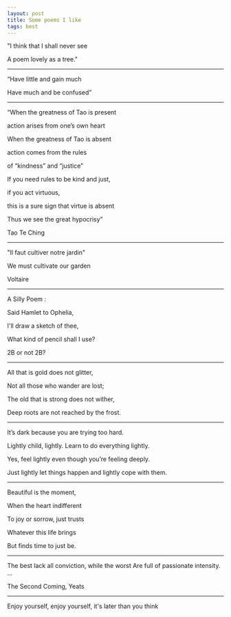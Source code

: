 ```yaml
---
layout: post
title: Some poems I like 
tags: best 
---
```



"I think that I shall never see

A poem lovely as a tree."

---

“Have little and gain much

Have much and be confused”

---

“When the greatness of Tao is present

action arises from one’s own heart

When the greatness of Tao is absent

action comes from the rules

of “kindness” and “justice”

If you need rules to be kind and just,

if you act virtuous,

this is a sure sign that virtue is absent

Thus we see the great hypocrisy”


Tao Te Ching

---

"Il faut cultiver notre jardin"

We must cultivate our garden 

Voltaire

---

A Silly Poem : 

Said Hamlet to Ophelia, 

I'll draw a sketch of thee, 

What kind of pencil shall I use? 

2B or not 2B? 

---

All that is gold does not glitter,

Not all those who wander are lost;

The old that is strong does not wither,

Deep roots are not reached by the frost.


---

It’s dark because you are trying too hard.

Lightly child, lightly. Learn to do everything lightly.

Yes, feel lightly even though you’re feeling deeply.

Just lightly let things happen and lightly cope with them.

---

Beautiful is the moment,

When the heart indifferent

To joy or sorrow, just trusts

Whatever this life brings

But finds time to just be.

---

The best lack all conviction, 
while the worst
Are full of passionate intensity.
...

The Second Coming, Yeats


---


Enjoy yourself, enjoy yourself, it's later than you think
